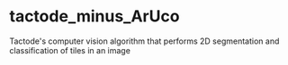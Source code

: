 # tactode_minus_ArUco
Tactode's computer vision algorithm that performs 2D segmentation and classification of tiles in an image
